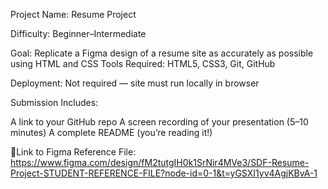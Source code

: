 Project Name: Resume Project 

Difficulty: Beginner–Intermediate

Goal: Replicate a Figma design of a resume site as accurately as possible using HTML and CSS
Tools Required: HTML5, CSS3, Git, GitHub

Deployment: Not required — site must run locally in browser

Submission Includes:

A link to your GitHub repo
A screen recording of your presentation (5–10 minutes)
A complete README (you’re reading it!)



🎨Link to Figma Reference File: https://www.figma.com/design/fM2tutgIH0k1SrNir4MVe3/SDF-Resume-Project-STUDENT-REFERENCE-FILE?node-id=0-1&t=yGSXI1yv4AgjKBvA-1 
